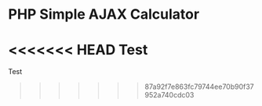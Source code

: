 <h1>PHP Simple AJAX Calculator</h1>

<<<<<<< HEAD
Test
=======
Test
>>>>>>> 87a92f7e863fc79744ee70b90f37952a740cdc03
